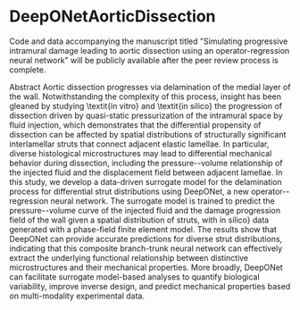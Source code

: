 # DeepONetAorticDissection

Code and data accompanying the manuscript titled "Simulating progressive intramural damage leading to aortic dissection using an operator-regression neural network" will be publicly available after the peer review process is complete.

Abstract
Aortic dissection progresses via delamination of the medial layer of the wall. Notwithstanding the complexity of this process, insight has been gleaned by studying \textit{in vitro} and \textit{in silico} the progression of dissection driven by quasi-static pressurization of the intramural space by fluid injection, which demonstrates that the differential propensity of dissection can be affected by spatial distributions of structurally significant interlamellar struts that connect adjacent elastic lamellae. In particular, diverse histological microstructures may lead to differential mechanical behavior during dissection, including the pressure--volume relationship of the injected fluid and the displacement field between adjacent lamellae. In this study, we develop a data-driven surrogate model for the delamination process for differential strut distributions using DeepONet, a new operator--regression neural network. The surrogate model is trained to predict the pressure--volume curve of the injected fluid and the damage progression field of the wall given a spatial distribution of struts, with in silico} data generated with a phase-field finite element model. The results show that DeepONet can provide accurate predictions for diverse strut distributions, indicating that this composite branch-trunk neural network can effectively extract the underlying functional relationship between distinctive microstructures and their mechanical properties. More broadly, DeepONet can facilitate surrogate model-based analyses to quantify biological variability, improve inverse design, and predict mechanical properties based on multi-modality experimental data.
